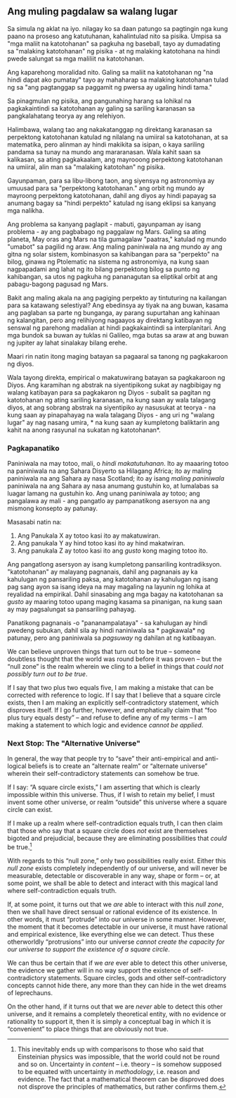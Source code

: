 ## Ang muling pagdalaw sa walang lugar

Sa simula ng aklat na iyo. nilagay ko sa daan patungo sa pagtingin nga kung paano na proseso ang katutuhanan, kahalintulad nito sa pisika. Umpisa sa "mga maliit na katotohanan" sa pagkuha ng baseball, tayo ay dumadating sa "malaking katotohanan" ng pisika - at ng malaking katotohana na hindi pwede salungat sa mga maliliit na katotohanan.

Ang kaparehong moralidad nito. Galing sa maliit na katotohanan ng "na hindi dapat ako pumatay" tayo ay mahaharap sa malaking katotohanan tulad ng sa "ang pagtanggap sa paggamit ng pwersa ay ugaling hindi tama."

Sa pinagmulan ng pisika, ang pangunahing harang sa lohikal na pagkakaintindi sa katotohanan ay galing sa sariling karanasan sa pangkalahatang teorya ay ang relehiyon.

Halimbawa, walang tao ang nakakatanggap ng direktang karanasan sa perpektong katotohanan katulad ng nilalang na umiiral sa katotohanan, at sa matematika, pero alinman ay hindi makikita sa isipan, o kaya sariling pandama sa tunay na mundo ang mararanasan. Wala kahit saan sa kalikasan, sa ating pagkakaalam, ang mayrooong perpektong katotohanan na umiiral, alin man sa "malaking katotohan" ng pisika.

Gayunpaman, para sa libu-libong taon, ang siyensya ng astronomiya ay umuusad para sa "perpektong katotohanan." ang orbit ng mundo ay mayroong perpektong katotohanan, dahil ang diyos ay hindi papayag sa anumang bagay sa "hindi perpekto" katulad ng isang eklipsi sa kanyang mga nalikha.

Ang problema sa kanyang paglapit - mabuti, gayunpaman ay isang problema - ay ang pagbabago ng paggalaw ng Mars. Galing sa ating planeta, May oras ang Mars na tila gumagalaw "paatras," katulad ng mundo "umabot" sa pagilid ng araw. Ang maling paniniwala na ang mundo ay ang gitna ng solar sistem, kombinasyon sa kahibangan para sa "perpekto" na bilog, ginawa ng Ptolematic na sistema ng astronomiya, na kung saan nagpapadami ang lahat ng ito bilang perpektong bilog sa punto ng kahibangan, sa utos ng pagkuha ng pananagutan sa eliptikal orbit at ang pabagu-bagong pagusad ng Mars.

Bakit ang maling akala na ang pagiging perpekto ay tintuturing na kailangan para sa katawang selestiyal? Ang ebedinsya ay tiyak na ang buwan, kasama ang paglaban sa parte ng bunganga, ay parang supurtahan ang kahinaan ng kalangitan, pero ang relihiyong nagaayos ay direktang katibayan ng senswal ng parehong madalian at hindi pagkakaintindi sa interplanitari. Ang mga bundok sa buwan ay tuklas ni Galileo, mga butas sa araw at ang buwan ng jupiter ay lahat sinalakay bilang erehe.

Maari rin natin itong maging batayan sa pagaaral sa tanong ng pagkakaroon ng diyos.

Wala tayong direkta, empirical o makatuwirang batayan sa pagkakaroon ng Diyos. Ang karamihan ng abstrak na siyentipikong sukat ay nagbibigay ng walang katibayan para sa pagkakaron ng Diyos - subalit sa pagitan ng katotohanan ng ating sariling karanasan, na kung saan ay wala talagang diyos, at ang sobrang abstrak na siyentipiko ay nasusukat at teorya - na kung saan ay pinapahayag na wala talagang Diyos - ang uri ng "walang lugar" ay nag nasang umira, * na kung saan ay kumpletong baliktarin ang kahit na anong rasyunal na sukatan ng katotohanan*.

### Pagkapanatiko

Paniniwala na may totoo, mali, o *hindi makatutuhanan*. Ito ay maaaring totoo na paniniwala na ang Sahara Disyerto sa Hilagang Africa; ito ay maling paniniwala na ang Sahara ay nasa Scotland; ito ay isang *maling paniniwala* paniniwala na ang Sahara ay nasa anumang gustuhin ko, at lumalabas sa luagar lamang na gustuhin ko. Ang unang paniniwala ay totoo; ang pangalawa ay mali - ang pangatlo ay pampanatikong asersyon na ang mismong konsepto ay patunay.

Masasabi natin na:

1. Ang Panukala X ay totoo kasi ito ay makatuwiran.
2. Ang panukala Y ay hind totoo kasi ito ay hind makatwiran.
3. Ang panukala Z ay totoo kasi ito ang *gusto* kong maging totoo ito.

Ang pangatlong asersyon ay isang kumpletong pansariling kontradiksyon. "katotohanan" ay malayang pagnanais, dahil ang pagnanais ay ka kahulugan ng pansariling paksa, ang katotohanan ay kahulugan ng isang pag sang ayon sa isang ideya na may magaling na layunin ng lohika at reyalidad na empirikal. Dahil sinasabing ang mga bagay na katotohanan sa *gusto* ay maaring totoo upang maging kasama sa pinanigan, na kung saan ay may pagsalungat sa pansariling pahayag.

Panatikong pagnanais -o "pananampalataya" - sa kahulugan ay hindi pwedeng subukan, dahil sila ay hindi naniniwala sa * pagkawala* ng patunay, pero ang paniniwala sa *pagsuway* ng dahilan at ng katibaayan.

We can believe unproven things that turn out to be true – someone doubtless thought that the world was round before it was proven – but the “null zone” is the realm wherein we cling to a belief in things that *could not possibly turn out to be true*.

If I say that two plus two equals five, I am making a mistake that can be corrected with reference to logic. If I say that I believe that a square circle exists, then I am making an explicitly self-contradictory statement, which disproves itself. If I go further, however, and emphatically claim that “foo plus tury equals desty” – and refuse to define any of my terms – I am making a statement to which logic and evidence *cannot be applied*.

### Next Stop: The "Alternative Universe"

In general, the way that people try to “save” their anti-empirical and anti-logical beliefs is to create an “alternate realm” or “alternate universe” wherein their self-contradictory statements can somehow be true.

If I say: “A square circle exists,” I am asserting that which is clearly impossible within this universe. Thus, if I wish to retain my belief, I must invent some other universe, or realm “outside” this universe where a square circle can exist.

If I make up a realm where self-contradiction equals truth, I can then claim that those who say that a square circle does *not* exist are themselves bigoted and prejudicial, because they are eliminating possibilities that *could* be true.[^1]

With regards to this “null zone,” only two possibilities really exist. Either this *null zone* exists completely independently of our universe, and will never be measurable, detectable or discoverable in any way, shape or form – or, at some point, we shall be able to detect and interact with this magical land where self-contradiction equals truth.

If, at some point, it turns out that we *are* able to interact with this *null zone*, then we shall have direct sensual or rational evidence of its existence. In other words, it must “protrude” into our universe in some manner. However, the moment that it becomes detectable in our universe, it must have rational and empirical existence, like everything else we can detect. Thus these otherworldly “protrusions” into our universe *cannot create the capacity for our universe to support the existence of a square circle*.

We can thus be certain that if we *are* ever able to detect this other universe, the evidence we gather will in no way support the existence of self-contradictory statements. Square circles, gods and other self-contradictory concepts cannot hide there, any more than they can hide in the wet dreams of leprechauns.

On the other hand, if it turns out that we are *never* able to detect this other universe, and it remains a completely theoretical entity, with no evidence or rationality to support it, then it is simply a conceptual bag in which it is “convenient” to place things that are obviously not true.

[^1]: This inevitably ends up with comparisons to those who said that Einsteinian physics was impossible, that the world could not be round and so on. Uncertainty in *content* – i.e. theory – is somehow supposed to be equated with uncertainty in *methodology*, i.e. reason and evidence. The fact that a mathematical theorem can be disproved does not disprove the principles of mathematics, but rather confirms them.